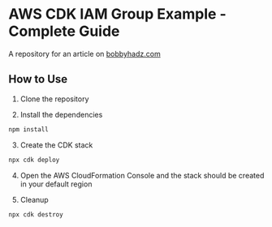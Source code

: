 # AWS CDK IAM Group Example - Complete Guide

A repository for an article on
[bobbyhadz.com](https://bobbyhadz.com/blog/aws-cdk-iam-group)

## How to Use

1. Clone the repository

2. Install the dependencies

```bash
npm install
```

3. Create the CDK stack

```bash
npx cdk deploy
```

4. Open the AWS CloudFormation Console and the stack should be created in your
   default region

5. Cleanup

```bash
npx cdk destroy
```
